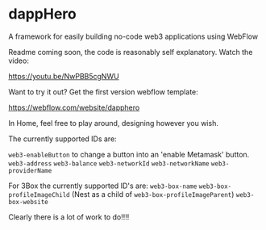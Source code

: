 # dappHero
A framework for easily building no-code web3 applications using WebFlow

Readme coming soon, the code is reasonably self explanatory. Watch the video: 

https://youtu.be/NwPBB5cgNWU


Want to try it out? Get the first version webflow template: 

https://webflow.com/website/dapphero

In Home, feel free to play around, designing however you wish. 

The currently supported IDs are: 

`web3-enableButton` to change a button into an 'enable Metamask' button.
`web3-address`
`web3-balance`
`web3-networkId`
`web3-networkName`
`web3-providerName`

For 3Box the currently supported ID's are: 
`web3-box-name`
`web3-box-profileImageChild` (Nest as a child of `web3-box-profileImageParent`)
`web3-box-website`

Clearly there is a lot of work to do!!!!


